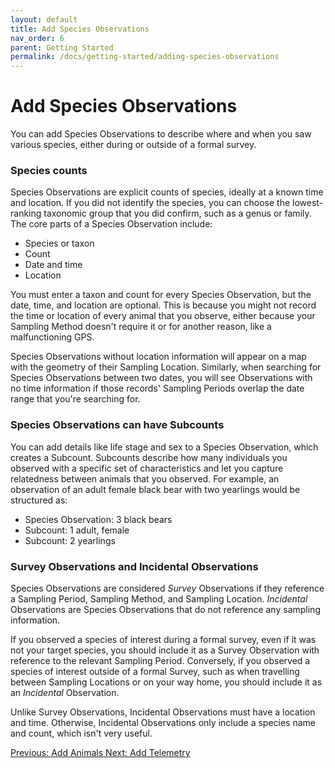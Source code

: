 ```yaml
---
layout: default
title: Add Species Observations
nav_order: 6
parent: Getting Started
permalink: /docs/getting-started/adding-species-observations
---
```


# Add Species Observations

You can add Species Observations to describe where and when you saw various species, either during or outside of a formal survey.

### Species counts

Species Observations are explicit counts of species, ideally at a known time and location. If you did not identify the species, you can choose the lowest-ranking taxonomic group that you did confirm, such as a genus or family. The core parts of a Species Observation include:

- Species or taxon
- Count
- Date and time
- Location

You must enter a taxon and count for every Species Observation, but the date, time, and location are optional. This is because you might not record the time or location of every animal that you observe, either because your Sampling Method doesn't require it or for another reason, like a malfunctioning GPS.

Species Observations without location information will appear on a map with the geometry of their Sampling Location. Similarly, when searching for Species Observations between two dates, you will see Observations with no time information if those records' Sampling Periods overlap the date range that you're searching for.

### Species Observations can have Subcounts

You can add details like life stage and sex to a Species Observation, which creates a Subcount. Subcounts describe how many individuals you observed with a specific set of characteristics and let you capture relatedness between animals that you observed. For example, an observation of an adult female black bear with two yearlings would be structured as:

- Species Observation: 3 black bears
- Subcount: 1 adult, female
- Subcount: 2 yearlings

### Survey Observations and Incidental Observations

Species Observations are considered _Survey_ Observations if they reference a Sampling Period, Sampling Method, and Sampling Location.
_Incidental_ Observations are Species Observations that do not reference any sampling information.

If you observed a species of interest during a formal survey, even if it was not your target species, you should include it as a Survey Observation with reference to the relevant Sampling Period. Conversely, if you observed a species of interest outside of a formal Survey, such as when travelling between Sampling Locations or on your way home, you should include it as an _Incidental_ Observation.

Unlike Survey Observations, Incidental Observations must have a location and time. Otherwise, Incidental Observations only include a species name and count, which isn't very useful.

<a class="float-left" href="/docs/getting-started/add-animals">
Previous: Add Animals
</a>
<a class="float-right" href="/docs/getting-started/add-telemetry">
Next: Add Telemetry
</a>
